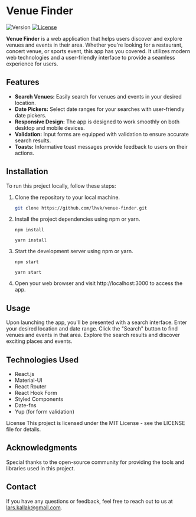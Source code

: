 # Venue Finder

![Version](https://img.shields.io/badge/version-0.1.0-blue.svg)
[![License](https://img.shields.io/badge/license-MIT-green.svg)](LICENSE)

**Venue Finder** is a web application that helps users discover and explore venues and events in their area. Whether you're looking for a restaurant, concert venue, or sports event, this app has you covered. It utilizes modern web technologies and a user-friendly interface to provide a seamless experience for users.

## Features

- **Search Venues:** Easily search for venues and events in your desired location.
- **Date Pickers:** Select date ranges for your searches with user-friendly date pickers.
- **Responsive Design:** The app is designed to work smoothly on both desktop and mobile devices.
- **Validation:** Input forms are equipped with validation to ensure accurate search results.
- **Toasts:** Informative toast messages provide feedback to users on their actions.

## Installation

To run this project locally, follow these steps:

1. Clone the repository to your local machine.

   ```bash
   git clone https://github.com/lhvk/venue-finder.git
   ```

2. Install the project dependencies using npm or yarn.

   ```
   npm install
   ```
   
   ```
   yarn install
   ```

4. Start the development server using npm or yarn.

   ```
   npm start
   ```

   ```
   yarn start
   ```

6. Open your web browser and visit http://localhost:3000 to access the app.

## Usage

Upon launching the app, you'll be presented with a search interface.
Enter your desired location and date range.
Click the "Search" button to find venues and events in that area.
Explore the search results and discover exciting places and events.

## Technologies Used

- React.js
- Material-UI
- React Router
- React Hook Form
- Styled Components
- Date-fns
- Yup (for form validation)

License
This project is licensed under the MIT License - see the LICENSE file for details.

## Acknowledgments

Special thanks to the open-source community for providing the tools and libraries used in this project.

## Contact

If you have any questions or feedback, feel free to reach out to us at lars.kallak@gmail.com.
